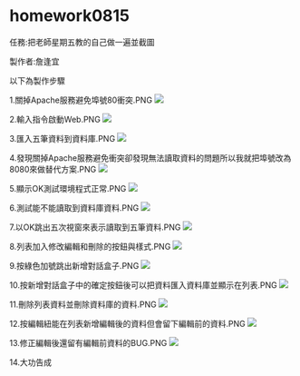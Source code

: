 # homework0815

任務:把老師星期五教的自己做一遍並截圖

製作者:詹逢宜

以下為製作步驟

1.關掉Apache服務避免埠號80衝突.PNG
![](https://github.com/fongyi123/homework0815/blob/master/1.%E9%97%9C%E6%8E%89Apache%E6%9C%8D%E5%8B%99%E9%81%BF%E5%85%8D%E5%9F%A0%E8%99%9F80%E8%A1%9D%E7%AA%81.PNG)  

2.輸入指令啟動Web.PNG
![](https://github.com/fongyi123/homework0815/blob/master/2.%E8%BC%B8%E5%85%A5%E6%8C%87%E4%BB%A4%E5%95%9F%E5%8B%95Web.PNG)

3.匯入五筆資料到資料庫.PNG
![](https://github.com/fongyi123/homework0815/blob/master/3.%E5%8C%AF%E5%85%A5%E4%BA%94%E7%AD%86%E8%B3%87%E6%96%99%E5%88%B0%E8%B3%87%E6%96%99%E5%BA%AB.PNG)

4.發現關掉Apache服務避免衝突卻發現無法讀取資料的問題所以我就把埠號改為8080來做替代方案.PNG
![](https://github.com/fongyi123/homework0815/blob/master/4.%E7%99%BC%E7%8F%BE%E9%97%9C%E6%8E%89Apache%E6%9C%8D%E5%8B%99%E9%81%BF%E5%85%8D%E8%A1%9D%E7%AA%81%E5%8D%BB%E7%99%BC%E7%8F%BE%E7%84%A1%E6%B3%95%E8%AE%80%E5%8F%96%E8%B3%87%E6%96%99%E7%9A%84%E5%95%8F%E9%A1%8C%E6%89%80%E4%BB%A5%E6%88%91%E5%B0%B1%E6%8A%8A%E5%9F%A0%E8%99%9F%E6%94%B9%E7%82%BA8080%E4%BE%86%E5%81%9A%E6%9B%BF%E4%BB%A3%E6%96%B9%E6%A1%88.PNG)

5.顯示OK測試環境程式正常.PNG
![](https://github.com/fongyi123/homework0815/blob/master/5.%E9%A1%AF%E7%A4%BAOK%E6%B8%AC%E8%A9%A6%E7%92%B0%E5%A2%83%E7%A8%8B%E5%BC%8F%E6%AD%A3%E5%B8%B8.PNG)

6.測試能不能讀取到資料庫資料.PNG
![](https://github.com/fongyi123/homework0815/blob/master/6.%E6%B8%AC%E8%A9%A6%E8%83%BD%E4%B8%8D%E8%83%BD%E8%AE%80%E5%8F%96%E5%88%B0%E8%B3%87%E6%96%99%E5%BA%AB%E8%B3%87%E6%96%99.PNG)

7.以OK跳出五次視窗來表示讀取到五筆資料.PNG
![](https://github.com/fongyi123/homework0815/blob/master/7.%E4%BB%A5OK%E8%B7%B3%E5%87%BA%E4%BA%94%E6%AC%A1%E8%A6%96%E7%AA%97%E4%BE%86%E8%A1%A8%E7%A4%BA%E8%AE%80%E5%8F%96%E5%88%B0%E4%BA%94%E7%AD%86%E8%B3%87%E6%96%99.PNG)

8.列表加入修改編輯和刪除的按鈕與樣式.PNG
![](https://github.com/fongyi123/homework0815/blob/master/8.%E5%88%97%E8%A1%A8%E5%8A%A0%E5%85%A5%E4%BF%AE%E6%94%B9%E7%B7%A8%E8%BC%AF%E5%92%8C%E5%88%AA%E9%99%A4%E7%9A%84%E6%8C%89%E9%88%95%E8%88%87%E6%A8%A3%E5%BC%8F.PNG)

9.按綠色加號跳出新增對話盒子.PNG
![](https://github.com/fongyi123/homework0815/blob/master/9.%E6%8C%89%E7%B6%A0%E8%89%B2%E5%8A%A0%E8%99%9F%E8%B7%B3%E5%87%BA%E6%96%B0%E5%A2%9E%E5%B0%8D%E8%A9%B1%E7%9B%92%E5%AD%90.PNG)

10.按新增對話盒子中的確定按鈕後可以把資料匯入資料庫並顯示在列表.PNG
![](https://github.com/fongyi123/homework0815/blob/master/10.%E6%8C%89%E6%96%B0%E5%A2%9E%E5%B0%8D%E8%A9%B1%E7%9B%92%E5%AD%90%E4%B8%AD%E7%9A%84%E7%A2%BA%E5%AE%9A%E6%8C%89%E9%88%95%E5%BE%8C%E5%8F%AF%E4%BB%A5%E6%8A%8A%E8%B3%87%E6%96%99%E5%8C%AF%E5%85%A5%E8%B3%87%E6%96%99%E5%BA%AB%E4%B8%A6%E9%A1%AF%E7%A4%BA%E5%9C%A8%E5%88%97%E8%A1%A8.PNG)

11.刪除列表資料並刪除資料庫的資料.PNG
![](https://github.com/fongyi123/homework0815/blob/master/11.%E5%88%AA%E9%99%A4%E5%88%97%E8%A1%A8%E8%B3%87%E6%96%99%E4%B8%A6%E5%88%AA%E9%99%A4%E8%B3%87%E6%96%99%E5%BA%AB%E7%9A%84%E8%B3%87%E6%96%99.PNG)

12.按編輯紐能在列表新增編輯後的資料但會留下編輯前的資料.PNG
![](https://github.com/fongyi123/homework0815/blob/master/12.%E6%8C%89%E7%B7%A8%E8%BC%AF%E7%B4%90%E8%83%BD%E5%9C%A8%E5%88%97%E8%A1%A8%E6%96%B0%E5%A2%9E%E7%B7%A8%E8%BC%AF%E5%BE%8C%E7%9A%84%E8%B3%87%E6%96%99%E4%BD%86%E6%9C%83%E7%95%99%E4%B8%8B%E7%B7%A8%E8%BC%AF%E5%89%8D%E7%9A%84%E8%B3%87%E6%96%99.PNG)

13.修正編輯後還留有編輯前資料的BUG.PNG
![](https://github.com/fongyi123/homework0815/blob/master/13.%E4%BF%AE%E6%AD%A3%E7%B7%A8%E8%BC%AF%E5%BE%8C%E9%82%84%E7%95%99%E6%9C%89%E7%B7%A8%E8%BC%AF%E5%89%8D%E8%B3%87%E6%96%99%E7%9A%84BUG.PNG)

14.大功告成